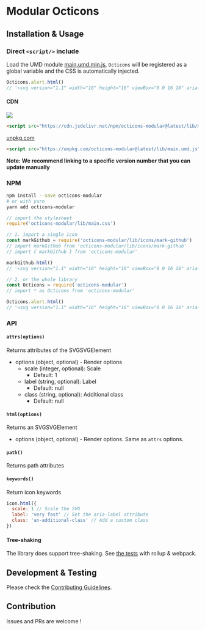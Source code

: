 # Modular Octicons
## Installation & Usage
### Direct `<script/>` include
Load the UMD module [main.umd.min.js](https://cdn.jsdelivr.net/npm/octicons-modular@latest/lib/main.umd.min.js), `Octicons` will be registered as a global variable and the CSS is automatically injected.
```js
Octicons.alert.html()
// '<svg version="1.1" width="16" height="16" viewBox="0 0 16 16" aria-hidden="true" class="octicon octicon-alert"><path fill-rule="evenodd" d="M8.893 1.5c-.183-.31-.52-.5-.887-.5s-.703.19-.886.5L.138 13.499a.98.98 0 0 0 0 1.001c.193.31.53.501.886.501h13.964c.367 0 .704-.19.877-.5a1.03 1.03 0 0 0 .01-1.002L8.893 1.5zm.133 11.497H6.987v-2.003h2.039v2.003zm0-3.004H6.987V5.987h2.039v4.006z"/></svg>'
```
#### CDN
[![](https://data.jsdelivr.com/v1/package/npm/octicons-modular/badge)](https://www.jsdelivr.com/package/npm/octicons-modular)
```html
<script src="https://cdn.jsdelivr.net/npm/octicons-modular@latest/lib/main.umd.min.js"></script>
```

[unpkg.com](https://unpkg.com/octicons-modular)
```html
<script src="https://unpkg.com/octicons-modular@latest/lib/main.umd.js"></script>
```
**Note: We recommend linking to a specific version number that you can update manually**


### NPM
```bash
npm install --save octicons-modular
# or with yarn
yarn add octicons-modular
```

```js
// import the stylesheet
require('octicons-modular/lib/main.css')

// 1. import a single icon
const markGithub = require('octicons-modular/lib/icons/mark-github')
// import markGithub from 'octicons-modular/lib/icons/mark-github'
// import { markGithub } from 'octicons-modular'

markGithub.html()
// '<svg version="1.1" width="16" height="16" viewBox="0 0 16 16" aria-hidden="true" class="octicon octicon-mark-github"><path fill-rule="evenodd" d="M8 0C3.58 0 0 3.58 0 8c0 3.54 2.29 6.53 5.47 7.59.4.07.55-.17.55-.38 0-.19-.01-.82-.01-1.49-2.01.37-2.53-.49-2.69-.94-.09-.23-.48-.94-.82-1.13-.28-.15-.68-.52-.01-.53.63-.01 1.08.58 1.23.82.72 1.21 1.87.87 2.33.66.07-.52.28-.87.51-1.07-1.78-.2-3.64-.89-3.64-3.95 0-.87.31-1.59.82-2.15-.08-.2-.36-1.02.08-2.12 0 0 .67-.21 2.2.82.64-.18 1.32-.27 2-.27.68 0 1.36.09 2 .27 1.53-1.04 2.2-.82 2.2-.82.44 1.1.16 1.92.08 2.12.51.56.82 1.27.82 2.15 0 3.07-1.87 3.75-3.65 3.95.29.25.54.73.54 1.48 0 1.07-.01 1.93-.01 2.2 0 .21.15.46.55.38A8.013 8.013 0 0 0 16 8c0-4.42-3.58-8-8-8z"/></svg>'

// 2. or the whole library
const Octicons = require('octicons-modular')
// import * as Octicons from 'octicons-modular'

Octicons.alert.html()
// '<svg version="1.1" width="16" height="16" viewBox="0 0 16 16" aria-hidden="true" class="octicon octicon-alert"><path fill-rule="evenodd" d="M8.893 1.5c-.183-.31-.52-.5-.887-.5s-.703.19-.886.5L.138 13.499a.98.98 0 0 0 0 1.001c.193.31.53.501.886.501h13.964c.367 0 .704-.19.877-.5a1.03 1.03 0 0 0 .01-1.002L8.893 1.5zm.133 11.497H6.987v-2.003h2.039v2.003zm0-3.004H6.987V5.987h2.039v4.006z"/></svg>'
```

### API
#### `attrs(options)`
Returns attributes of the SVGSVGElement

+ options (object, optional) - Render options
    + scale (integer, optional): Scale
        + Default: 1
    + label (string, optional): Label
        + Default: null
    + class (string, optional): Additional class
        + Default: null

#### `html(options)`
Returns an SVGSVGElement

+ options (object, optional) - Render options. Same as `attrs` options.

#### `path()`
Returns path attributes

#### `keywords()`
Return icon keywords

```js
icon.html({
  scale: 1 // Scale the SVG
  label: 'very fast' // Set the aria-label attribute
  class: 'an-additional-class' // Add a custom class
})
```

#### Tree-shaking
The library does support tree-shaking. See [the tests](test/tree-shaking) with rollup & webpack.

## Development & Testing
Please check the [Contributing Guidelines](https://github.com/hiendv/octicons-modular/blob/master/CONTRIBUTING.md).

## Contribution
Issues and PRs are welcome !

